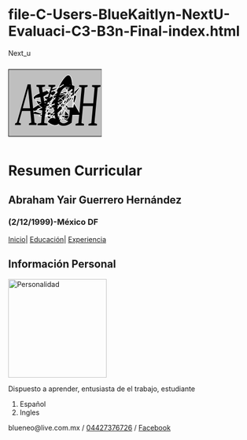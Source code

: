 # file-C-Users-BlueKaitlyn-NextU-Evaluaci-C3-B3n-Final-index.html
Next_u
<!DOCTYPE html>
<html>
  <head>
    <meta charset="utf-8">
    <meta name="viewport" content="width=device-width,user-scalable=no">
    <title>Resumen Curricular</title>
    <svg width="190" height="160" xmlns="http://www.w3.org/2000/svg" xmlns:svg="http://www.w3.org/2000/svg" viewbox="-50 0 700 500">
     <!-- Created with SVG-edit - http://svg-edit.googlecode.com/ -->
     <g>
      <title>Layer 1</title>
      <rect id="svg_4" height="500" width="700" y="-5" x="-49" stroke-linecap="null" stroke-linejoin="null" stroke-dasharray="null" stroke-width="4" stroke="#000000" fill="#bfbfbf"/>
      <path id="svg_1" d="m360,246c-175,120 -207,-36 -207,-36c0,0 291,-42 292,-42c1,0 -24,183 -25,183c-1,0 -185,-207 -185,-207c0,0 177,39 177,39c0,0 -97,180 -99,180c-2,0 -198,-67 -198,-67c0,0 277,-175 277,-175c0,0 -16,253 -30,252c-14,-1 -146,-174 -146,-174c0,0 147,-91 147,-91c0,0 132,227 131,228c-1,1 -313,8 -313,8c0,0 268,-220 264,-216c-4,4 -202,258 -202,258c0,0 95,82 102,-38c7,-120 68,-238 68,-238c0,0 -432,82 -212,128c220,46 241,70 235,20c-6,-50 21,-374 -108,-135c-129,239 -126,267 -24,173c102,-94 252,-252 149,-120c-103,132 -253,275 -199,115c54,-160 208,-160 151,-70c-57,90 -101,210 -49,109c52,-101 -29,-164 -92,-95c-63,69 -234,95 -40,100c194,5 190,117 198,3c8,-114 104,-198 -38,-120c-142,78 -313,63 -146,93c167,30 139,91 168,29c29,-62 -46,-94 -46,-94z" stroke-width="4" stroke="#ffffff" fill="#000000"/>
      <text font-style="italic" stroke="#000000" transform="matrix(10.065260012967725,0,0,19.30268121064515,1076.738654625409,-7284.492368813394) " xml:space="preserve" text-anchor="middle" font-family="serif" font-size="24" id="svg_6" y="398.79277" x="-74.98703" stroke-linecap="null" stroke-linejoin="null" stroke-dasharray="null" stroke-width="0" fill="#000000">AYGH</text>
     </g>
    </svg>
    <h1>Resumen Curricular</h1>
      <h2>Abraham Yair Guerrero Hernández</h2>
        <h3>(2/12/1999)-México DF</h3>
    <a href="index.html">Inicio</a>|
    <a href="educacion.html">Educación</a>|
    <a href="experiencia.html">Experiencia</a>
  </head>
  <body>
    <h2>Información Personal</h2>
    <img src="imagenes-proyecto/descarga.jpg" alt="Personalidad" title="Personalidad" width="200px">
    <p>Dispuesto a aprender, entusiasta de el trabajo, estudiante</p>
    <ol>
      <li>Español</li>
      <li>Ingles</li>
    </ol>
  </body>
  <footer>
    <p>blueneo@live.com.mx / <a href="tel=+0144227376726">04427376726</a> / <a href="https://www.facebook.com/profile.php?id=100018045424068">Facebook</a></p>
  </footer>
</html>
